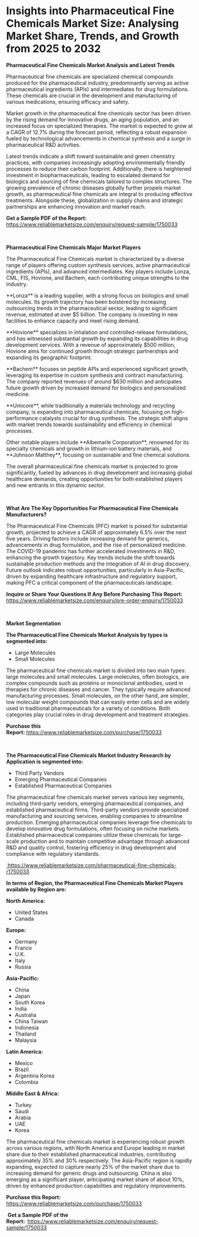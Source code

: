 <p><h1>Insights into Pharmaceutical Fine Chemicals Market Size: Analysing Market Share, Trends, and Growth from 2025 to 2032</h1></p><p><strong>Pharmaceutical Fine Chemicals Market Analysis and Latest Trends</strong></p>
<p><p>Pharmaceutical fine chemicals are specialized chemical compounds produced for the pharmaceutical industry, predominantly serving as active pharmaceutical ingredients (APIs) and intermediates for drug formulations. These chemicals are crucial in the development and manufacturing of various medications, ensuring efficacy and safety.</p><p>Market growth in the pharmaceutical fine chemicals sector has been driven by the rising demand for innovative drugs, an aging population, and an increased focus on specialized therapies. The market is expected to grow at a CAGR of 12.7% during the forecast period, reflecting a robust expansion fueled by technological advancements in chemical synthesis and a surge in pharmaceutical R&D activities. </p><p>Latest trends indicate a shift toward sustainable and green chemistry practices, with companies increasingly adopting environmentally friendly processes to reduce their carbon footprint. Additionally, there is heightened investment in biopharmaceuticals, leading to escalated demand for biologics and sourcing of fine chemicals tailored to complex structures. The growing prevalence of chronic diseases globally further propels market growth, as pharmaceutical fine chemicals are integral to producing effective treatments. Alongside these, globalization in supply chains and strategic partnerships are enhancing innovation and market reach.</p></p>
<p><strong>Get a Sample PDF of the Report:&nbsp;</strong> <a href="https://www.reliablemarketsize.com/enquiry/request-sample/1750033?utm_campaign=2637&utm_medium=2&utm_source=Github&utm_content=ia&utm_term=12042025&utm_id=pharmaceutical-fine-chemicals">https://www.reliablemarketsize.com/enquiry/request-sample/1750033</a></p>
<p>&nbsp;</p>
<p><strong>Pharmaceutical Fine Chemicals Major Market Players</strong></p>
<p><p>The Pharmaceutical Fine Chemicals market is characterized by a diverse range of players offering custom synthesis services, active pharmaceutical ingredients (APIs), and advanced intermediates. Key players include Lonza, CML, FIS, Hovione, and Bachem, each contributing unique strengths to the industry.</p><p>**Lonza** is a leading supplier, with a strong focus on biologics and small molecules. Its growth trajectory has been bolstered by increasing outsourcing trends in the pharmaceutical sector, leading to significant revenue, estimated at over $5 billion. The company is investing in new facilities to enhance capacity and meet rising demand.</p><p>**Hovione** specializes in inhalation and controlled-release formulations, and has witnessed substantial growth by expanding its capabilities in drug development services. With a revenue of approximately $500 million, Hovione aims for continued growth through strategic partnerships and expanding its geographic footprint.</p><p>**Bachem** focuses on peptide APIs and experienced significant growth, leveraging its expertise in custom synthesis and contract manufacturing. The company reported revenues of around $630 million and anticipates future growth driven by increased demand for biologics and personalized medicine.</p><p>**Umicore**, while traditionally a materials technology and recycling company, is expanding into pharmaceutical chemicals, focusing on high-performance catalysts crucial for drug synthesis. The strategic shift aligns with market trends towards sustainability and efficiency in chemical processes.</p><p>Other notable players include **Albemarle Corporation**, renowned for its specialty chemicals and growth in lithium-ion battery materials, and **Johnson Matthey**, focusing on sustainable and fine chemical solutions.</p><p>The overall pharmaceutical fine chemicals market is projected to grow significantly, fueled by advances in drug development and increasing global healthcare demands, creating opportunities for both established players and new entrants in this dynamic sector.</p></p>
<p>&nbsp;</p>
<p><strong>What Are The Key Opportunities For Pharmaceutical Fine Chemicals Manufacturers?</strong></p>
<p><p>The Pharmaceutical Fine Chemicals (PFC) market is poised for substantial growth, projected to achieve a CAGR of approximately 6.5% over the next five years. Driving factors include increasing demand for generics, advancements in drug formulation, and the rise of personalized medicine. The COVID-19 pandemic has further accelerated investments in R&D, enhancing the growth trajectory. Key trends include the shift towards sustainable production methods and the integration of AI in drug discovery. Future outlook indicates robust opportunities, particularly in Asia-Pacific, driven by expanding healthcare infrastructure and regulatory support, making PFC a critical component of the pharmaceuticals landscape.</p></p>
<p><strong>Inquire or Share Your Questions If Any Before Purchasing This Report:</strong> <a href="https://www.reliablemarketsize.com/enquiry/pre-order-enquiry/1750033?utm_campaign=2637&utm_medium=2&utm_source=Github&utm_content=ia&utm_term=12042025&utm_id=pharmaceutical-fine-chemicals">https://www.reliablemarketsize.com/enquiry/pre-order-enquiry/1750033</a></p>
<p>&nbsp;</p>
<p><strong>Market Segmentation</strong></p>
<p><strong>The Pharmaceutical Fine Chemicals Market Analysis by types is segmented into:</strong></p>
<p><ul><li>Large Molecules</li><li>Small Molecules</li></ul></p>
<p><p>The pharmaceutical fine chemicals market is divided into two main types: large molecules and small molecules. Large molecules, often biologics, are complex compounds such as proteins or monoclonal antibodies, used in therapies for chronic diseases and cancer. They typically require advanced manufacturing processes. Small molecules, on the other hand, are simpler, low molecular weight compounds that can easily enter cells and are widely used in traditional pharmaceuticals for a variety of conditions. Both categories play crucial roles in drug development and treatment strategies.</p></p>
<p><strong>Purchase this Report:&nbsp;</strong><a href="https://www.reliablemarketsize.com/purchase/1750033?utm_campaign=2637&utm_medium=2&utm_source=Github&utm_content=ia&utm_term=12042025&utm_id=pharmaceutical-fine-chemicals">https://www.reliablemarketsize.com/purchase/1750033</a></p>
<p>&nbsp;</p>
<p><strong>The Pharmaceutical Fine Chemicals Market Industry Research by Application is segmented into:</strong></p>
<p><ul><li>Third Party Vendors</li><li>Emerging Pharmaceutical Companies</li><li>Established Pharmaceutical Companies</li></ul></p>
<p><p>The pharmaceutical fine chemicals market serves various key segments, including third-party vendors, emerging pharmaceutical companies, and established pharmaceutical firms. Third-party vendors provide specialized manufacturing and sourcing services, enabling companies to streamline production. Emerging pharmaceutical companies leverage fine chemicals to develop innovative drug formulations, often focusing on niche markets. Established pharmaceutical companies utilize these chemicals for large-scale production and to maintain competitive advantage through advanced R&D and quality control, fostering efficiency in drug development and compliance with regulatory standards.</p></p>
<p><a href="https://www.reliablemarketsize.com/pharmaceutical-fine-chemicals-r1750033?utm_campaign=2637&utm_medium=2&utm_source=Github&utm_content=ia&utm_term=12042025&utm_id=pharmaceutical-fine-chemicals">&nbsp;https://www.reliablemarketsize.com/pharmaceutical-fine-chemicals-r1750033</a></p>
<p><strong>In terms of Region, the Pharmaceutical Fine Chemicals Market Players available by Region are:</strong></p>
<p>
    <p> <strong> North America: </strong>
        <ul>
            <li>United States</li>
            <li>Canada</li>
        </ul>
        </p> 
    <p> <strong> Europe: </strong>
        <ul>
            <li>Germany</li>
            <li>France</li>
            <li>U.K.</li>
            <li>Italy</li>
            <li>Russia</li>
        </ul>
        </p> 
    <p> <strong> Asia-Pacific: </strong>
        <ul>
            <li>China</li>
            <li>Japan</li>
            <li>South Korea</li>
            <li>India</li>
            <li>Australia</li>
            <li>China Taiwan</li>
            <li>Indonesia</li>
            <li>Thailand</li>
            <li>Malaysia</li>
        </ul>
        </p> 
    <p> <strong> Latin America: </strong>
        <ul>
            <li>Mexico</li>
            <li>Brazil</li>
            <li>Argentina Korea</li>
            <li>Colombia</li>
        </ul>
        </p> 
    <p> <strong> Middle East & Africa: </strong>
        <ul>
            <li>Turkey</li>
            <li>Saudi</li>
            <li>Arabia</li>
            <li>UAE</li>
            <li>Korea</li>
        </ul>
    </p>
    </p>
<p><p>The pharmaceutical fine chemicals market is experiencing robust growth across various regions, with North America and Europe leading in market share due to their established pharmaceutical industries, contributing approximately 35% and 30% respectively. The Asia-Pacific region is rapidly expanding, expected to capture nearly 25% of the market share due to increasing demand for generic drugs and outsourcing. China is also emerging as a significant player, anticipating market share of about 10%, driven by enhanced production capabilities and regulatory improvements.</p></p>
<p><strong>Purchase this Report: </strong><a href="https://www.reliablemarketsize.com/purchase/1750033?utm_campaign=2637&utm_medium=2&utm_source=Github&utm_content=ia&utm_term=12042025&utm_id=pharmaceutical-fine-chemicals">https://www.reliablemarketsize.com/purchase/1750033</a></p>
<p>&nbsp;<strong>Get a Sample PDF of the Report:&nbsp;&nbsp;</strong><a href="https://www.reliablemarketsize.com/enquiry/request-sample/1750033?utm_campaign=2637&utm_medium=2&utm_source=Github&utm_content=ia&utm_term=12042025&utm_id=pharmaceutical-fine-chemicals">https://www.reliablemarketsize.com/enquiry/request-sample/1750033</a></p>
<p><strong></strong></p>
<p><p></p><p></p><p></p></p>